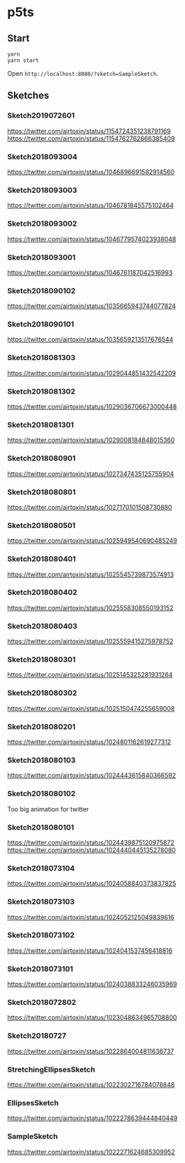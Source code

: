 # p5ts

## Start

```
yarn
yarn start
```

Open `http://localhost:8080/?sketch=SampleSketch`.

## Sketches

### Sketch2019072601

https://twitter.com/airtoxin/status/1154724351238791169
https://twitter.com/airtoxin/status/1154762762666385409

### Sketch2018093004

https://twitter.com/airtoxin/status/1046896691582914560

### Sketch2018093003

https://twitter.com/airtoxin/status/1046781845575102464

### Sketch2018093002

https://twitter.com/airtoxin/status/1046779574023938048

### Sketch2018093001

https://twitter.com/airtoxin/status/1046761187042516993

### Sketch2018090102

https://twitter.com/airtoxin/status/1035665943744077824

### Sketch2018090101

https://twitter.com/airtoxin/status/1035659213517676544

### Sketch2018081303

https://twitter.com/airtoxin/status/1029044851432542209

### Sketch2018081302

https://twitter.com/airtoxin/status/1029036706673000448

### Sketch2018081301

https://twitter.com/airtoxin/status/1029008184848015360

### Sketch2018080901

https://twitter.com/airtoxin/status/1027347435125755904

### Sketch2018080801

https://twitter.com/airtoxin/status/1027170101508730880

### Sketch2018080501

https://twitter.com/airtoxin/status/1025949540690485249

### Sketch2018080401

https://twitter.com/airtoxin/status/1025545739873574913

### Sketch2018080402

https://twitter.com/airtoxin/status/1025558308550193152

### Sketch2018080403

https://twitter.com/airtoxin/status/1025559415275978752

### Sketch2018080301

https://twitter.com/airtoxin/status/1025145325281931264

### Sketch2018080302

https://twitter.com/airtoxin/status/1025150474255659008

### Sketch2018080201

https://twitter.com/airtoxin/status/1024801162619277312

### Sketch2018080103

https://twitter.com/airtoxin/status/1024443615840366592

### Sketch2018080102

Too big animation for twitter

### Sketch2018080101

https://twitter.com/airtoxin/status/1024439875120975872
https://twitter.com/airtoxin/status/1024440445135278080

### Sketch2018073104

https://twitter.com/airtoxin/status/1024058840373837825

### Sketch2018073103

https://twitter.com/airtoxin/status/1024052125049839616

### Sketch2018073102

https://twitter.com/airtoxin/status/1024041537456418816

### Sketch2018073101

https://twitter.com/airtoxin/status/1024038833246035969

### Sketch2018072802

https://twitter.com/airtoxin/status/1023048634965708800

### Sketch20180727

https://twitter.com/airtoxin/status/1022864004811636737

### StretchingEllipsesSketch

https://twitter.com/airtoxin/status/1022302716784078848

### EllipsesSketch

https://twitter.com/airtoxin/status/1022278639444840449

### SampleSketch

https://twitter.com/airtoxin/status/1022271624685309952

